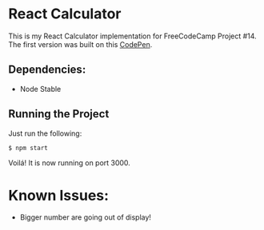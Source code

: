 # React Calculator

This is my React Calculator implementation for FreeCodeCamp Project #14. The first version was built on this [CodePen](https://codepen.io/joaoluizn/pen/GwMMrq).

## Dependencies:
- Node Stable

## Running the Project

Just run the following:
```bash
$ npm start
```

Voilá! It is now running on port 3000.

# Known Issues:
- Bigger number are going out of display!
